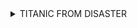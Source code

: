<details>
<summary>TITANIC FROM DISASTER</summary>


#### DDA
| Variable | Definition | Key | Opinion |
| --- | --- | --- | --- |
| survival | Survival | 0 = No, 1 = Yes |
| pclass | Ticket class | 1 = 1st, 2 = 2nd, 3 = 3rd | |
| sex | Sex | | |
| Age | Age in years | | |
| sibsp | # of siblings / spouses aboard the Titanic | | |
| parch | # of parents / children aboard the Titanic | | |
| ticket | Ticket number | | |
| fare | Passenger fare | | |
| cabin | Cabin number | | |
| embarked | Port of Embarkation | C = Cherbourg, Q = Queenstown, S = Southampton | |



</details>


